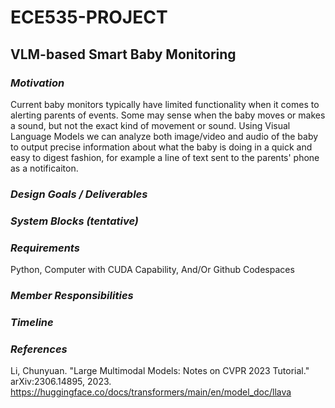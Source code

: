 # ECE535-PROJECT
## VLM-based Smart Baby Monitoring

### *Motivation*
Current baby monitors typically have limited functionality when it comes to alerting parents of events. Some may sense when the baby moves or makes a sound, but not the exact kind of movement or sound. 
Using Visual Language Models we can analyze both image/video and audio of the baby to output precise information about what the baby is doing in a quick and easy to digest fashion, for example a line 
of text sent to the parents' phone as a notificaiton. 
### *Design Goals / Deliverables*

### *System Blocks (tentative)*

### *Requirements*
Python, Computer with CUDA Capability, And/Or Github Codespaces
### *Member Responsibilities*

### *Timeline*

### *References*

Li, Chunyuan. "Large Multimodal Models: Notes on CVPR 2023 Tutorial." arXiv:2306.14895, 2023.
https://huggingface.co/docs/transformers/main/en/model_doc/llava



